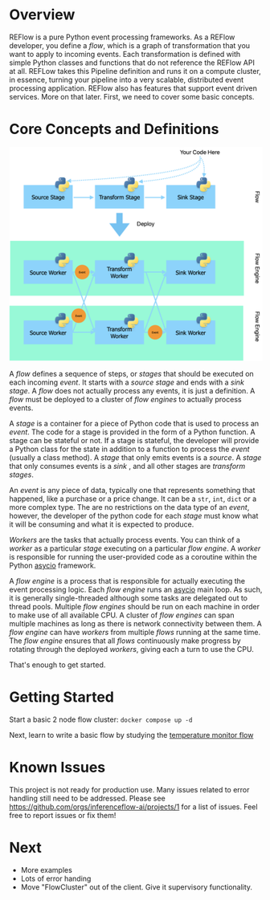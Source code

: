# Overview

REFlow is a pure Python event processing frameworks.  As a REFlow developer, you define a _flow_, which is a graph 
of transformation that you want to apply to incoming events. Each transformation is defined with simple Python classes 
and functions that do not reference the REFlow API at all.  REFLow takes this Pipeline definition and runs it on a 
compute cluster, in essence, turning your pipeline into a very scalable, distributed event processing application. 
REFlow also has features that support event driven services.   More on that later.  First, we need to cover some basic concepts.

# Core Concepts and Definitions



![overview](resources/overview.png)

A _flow_ defines a sequence of steps, or _stages_ that should be executed on each incoming _event_.  It starts with a _source stage_ and ends with a _sink stage_.  A _flow_ does not actually process any events, it is just a definition.  A _flow_ must be deployed to a cluster of _flow engines_ to actually process events.

A _stage_ is a container for a piece of Python code that is used to process an _event_. The code for a stage is provided in the form of a Python function.  A stage can be stateful or not.  If a stage is stateful, the developer will provide a Python class for the state in addition to a function to process the _event_ (usually a class method).  A _stage_ that only emits events is a _source_.  A _stage_ that only consumes events is a _sink_ , and all other stages are _transform stages_.  

An _event_ is any piece of data, typically one that represents something that happened, like a purchase or a price change.  It can be a `str`, `int`, `dict` or a more complex type.  The are no restrictions on the data type of an _event_, however, the developer of the python code for each _stage_ must know what it will be consuming and what it is expected to produce.  

_Workers_ are the tasks that actually process events.  You can think of a _worker_ as a particular _stage_ executing on a particular _flow engine_.  A _worker_  is responsible for running the user-provided code as a coroutine within the Python [asycio](https://docs.python.org/3/library/asyncio.html) framework.  

A _flow engine_ is a process that is responsible for actually executing the event processing logic.  Each _flow engine_ runs an [asycio](https://docs.python.org/3/library/asyncio.html) main loop.  As such, it is generally single-threaded although some tasks are delegated out to thread pools.  Multiple _flow engines_ should be run on each machine in order to make use of all available CPU.   A cluster of _flow engines_ can span multiple machines as long as there is network connectivity between them.  A _flow engine_ can have _workers_ from multiple _flows_ running at the same time.  The _flow engine_ ensures that all _flows_ continuously make progress by rotating through the deployed _workers_, giving each a turn to use the CPU.

That's enough to get started.   

# Getting Started 

Start a basic 2 node flow cluster: `docker compose up -d`

Next, learn to write a basic flow by studying the  [temperature monitor flow](./examples/temp_monitor_flow.py)

# Known Issues

This project is not ready for production use.  Many issues related to error handling still need to be addressed.  Please see https://github.com/orgs/inferenceflow-ai/projects/1 for a list of issues.  Feel free to report issues or fix them!

# Next

- More examples
- Lots of error handing
- Move "FlowCluster" out of the client.  Give it supervisory functionality.











